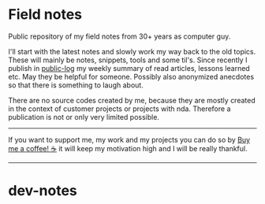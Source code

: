 # Field notes
Public repository of my field notes from 30+ years as computer guy.

I'll start with the latest notes and slowly work my way back to the old topics. These will mainly be notes, snippets, tools and some til's. Since recently I publish in [public-log](https://github.com/vbd/Fieldnotes/tree/main/public-log) my weekly summary of read articles, lessons learned etc. May they be helpful for someone.
Possibly also anonymized anecdotes so that there is something to laugh about.

There are no source codes created by me, because they are mostly created in the context of customer projects or projects with nda. Therefore a publication is not or only very limited possible.

---

If you want to support me, my work and my projects you can do so by [Buy me a coffee! ☕](https://www.buymeacoffee.com/vbduetsch) it will keep my motivation high and I will be really thankful.

---

# dev-notes

